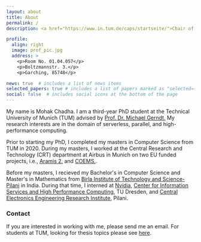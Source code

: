 ```yaml
---
layout: about
title: About
permalink: /
description: <a href="https://www.in.tum.de/caps/startseite/">Chair of Computer Architecture and Parallel Systems (CAPS)</a>. Technical University of Munich.

profile:
  align: right
  image: prof_pic.jpg
  address: >
    <p>Room No. 01.04.057</p>
    <p>Boltzmannstr. 3.</p>
    <p>Garching, 85748</p>

news: true  # includes a list of news items
selected_papers: true # includes a list of papers marked as "selected={true}"
social: false  # includes social icons at the bottom of the page
---
```

My name is Mohak Chadha. I am a third-year PhD student at the Technical University of Munich (TUM) advised by <a href="https://www.in.tum.de/caps/mitarbeiter/michael-gerndt/">Prof. Dr. Michael Gerndt.</a> My research interests are in the domain of serverless, parallel, and high-performance computing.

Prior to starting my PhD, I completed my masters in Computer Science from TUM in 2020. During my masters, I worked at the Central Research and Technology (CRT) department at Airbus in Munich on two EU funded projects, i.e., <a href="https://www.aramis2.org/">Aramis 2.</a> and <a href="https://www.coems.eu/">COEMS.</a>. 

Before my masters, I recieved my Bachelor's in Computer Science and Master's in Mathematics from  <a href="https://www.bits-pilani.ac.in/">Birla Institute of Technology and Science-Pilani</a> in India. During that time, I interned at <a href="https://www.nvidia.com/en-us/">Nvidia</a>, <a href="https://tu-dresden.de/zih">Center for Information Services and High Performance Computing</a>, TU Dresden, and <a href="https://www.csircmc.res.in/ceeri">Central Electronics Engineering Research Institute</a>, Pilani.

<h3> Contact </h3>

If you are interested in working with me, please send me an email. For students at TUM, looking for thesis topics please see <a href="https://www.in.tum.de/caps/theses/open/#c14921">here</a>.